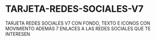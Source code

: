 # TARJETA-REDES-SOCIALES-V7
TARJETA REDES SOCIALES V7 CON FONDO, TEXTO E ICONOS CON MOVIMIENTO ADEMÁS 7 ENLACES A LAS REDES SOCIALES QUE TE INTERESEN

